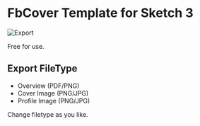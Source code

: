 # FbCover Template for Sketch 3

![Export](https://raw.githubusercontent.com/gaspanik/fbcover-template-for-sketch/master/fbcover-sketch.png)

Free for use.

## Export FileType

* Overview (PDF/PNG)
* Cover Image (PNG/JPG)
* Profile Image (PNG/JPG)

Change filetype as you like.

